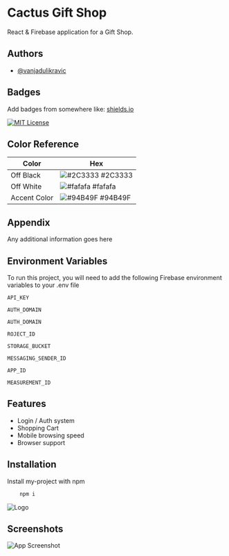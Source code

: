 # Cactus Gift Shop

React & Firebase application for a Gift Shop.

## Authors

- [@vanjadulikravic](https://www.instagram.com/dulikravicvanja/)

## Badges

Add badges from somewhere like: [shields.io](https://shields.io/)

[![MIT License](https://img.shields.io/badge/License-MIT-green.svg)](https://choosealicense.com/licenses/mit/)

## Color Reference

| Color        | Hex                                                              |
| ------------ | ---------------------------------------------------------------- |
| Off Black    | ![#2C3333](https://via.placeholder.com/10/2C3333?text=+) #2C3333 |
| Off White    | ![#fafafa](https://via.placeholder.com/10/fafafa?text=+) #fafafa |
| Accent Color | ![#94B49F](https://via.placeholder.com/10/94B49F?text=+) #94B49F |

## Appendix

Any additional information goes here

## Environment Variables

To run this project, you will need to add the following Firebase environment variables to your .env file

`API_KEY`

`AUTH_DOMAIN`

`AUTH_DOMAIN`

`ROJECT_ID`

`STORAGE_BUCKET`

`MESSAGING_SENDER_ID`

`APP_ID`

`MEASUREMENT_ID`

## Features

- Login / Auth system
- Shopping Cart
- Mobile browsing speed
- Browser support

## Installation

Install my-project with npm

```bash
    npm i
```

![Logo](https://i.postimg.cc/bvg1VQMk/logo.png)

## Screenshots

![App Screenshot](https://i.postimg.cc/23NqS6MC/Screenshot-2022-08-11-at-13-40-44.png)
